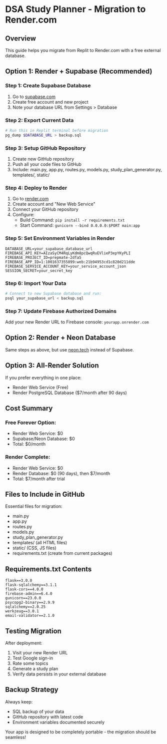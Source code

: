 # DSA Study Planner - Migration to Render.com

## Overview
This guide helps you migrate from Replit to Render.com with a free external database.

## Option 1: Render + Supabase (Recommended)

### Step 1: Create Supabase Database
1. Go to [supabase.com](https://supabase.com)
2. Create free account and new project
3. Note your database URL from Settings > Database

### Step 2: Export Current Data
```bash
# Run this in Replit terminal before migration
pg_dump $DATABASE_URL > backup.sql
```

### Step 3: Setup GitHub Repository
1. Create new GitHub repository
2. Push all your code files to GitHub
3. Include: main.py, app.py, routes.py, models.py, study_plan_generator.py, templates/, static/

### Step 4: Deploy to Render
1. Go to [render.com](https://render.com)
2. Create account and "New Web Service"
3. Connect your GitHub repository
4. Configure:
   - Build Command: `pip install -r requirements.txt` 
   - Start Command: `gunicorn --bind 0.0.0.0:$PORT main:app`

### Step 5: Set Environment Variables in Render
```
DATABASE_URL=your_supabase_database_url
FIREBASE_API_KEY=AIzaSyCM4RqLyKdm8pcQwqRuEVlieP3epYKyPLI
FIREBASE_PROJECT_ID=prepmate-2dfa5
FIREBASE_APP_ID=1:1001637355899:web:21b94953cd1c820d211dde
FIREBASE_SERVICE_ACCOUNT_KEY=your_service_account_json
SESSION_SECRET=your_secret_key
```

### Step 6: Import Your Data
```bash
# Connect to new Supabase database and run:
psql your_supabase_url < backup.sql
```

### Step 7: Update Firebase Authorized Domains
Add your new Render URL to Firebase console: `yourapp.onrender.com`

## Option 2: Render + Neon Database

Same steps as above, but use [neon.tech](https://neon.tech) instead of Supabase.

## Option 3: All-Render Solution

If you prefer everything in one place:
- Render Web Service (Free)
- Render PostgreSQL Database ($7/month after 90 days)

## Cost Summary

### Free Forever Option:
- Render Web Service: $0
- Supabase/Neon Database: $0
- Total: $0/month

### Render Complete:
- Render Web Service: $0
- Render Database: $0 (90 days), then $7/month
- Total: $7/month after trial

## Files to Include in GitHub

Essential files for migration:
- main.py
- app.py  
- routes.py
- models.py
- study_plan_generator.py
- templates/ (all HTML files)
- static/ (CSS, JS files)
- requirements.txt (create from current packages)

## Requirements.txt Contents
```
flask==3.0.0
flask-sqlalchemy==3.1.1
flask-cors==4.0.0
firebase-admin==6.4.0
gunicorn==23.0.0
psycopg2-binary==2.9.9
sqlalchemy==2.0.25
werkzeug==3.0.1
email-validator==2.1.0
```

## Testing Migration

After deployment:
1. Visit your new Render URL
2. Test Google sign-in
3. Rate some topics
4. Generate a study plan
5. Verify data persists in your external database

## Backup Strategy

Always keep:
- SQL backup of your data
- GitHub repository with latest code
- Environment variables documented securely

Your app is designed to be completely portable - the migration should be seamless!